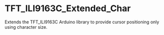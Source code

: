 # TFT_ILI9163C_Extended_Char
Extends the TFT_ILI9163C Arduino library to provide cursor positioning only using character size.
